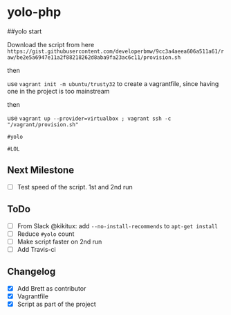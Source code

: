 # yolo-php

##yolo start

Download the script from here `https://gist.githubusercontent.com/developerbmw/9cc3a4aeea606a511a61/raw/be2e5a6947e11a2f88218262d8aba9fa23ac6c11/provision.sh`

then

use `vagrant init -m ubuntu/trusty32` to create a vagrantfile, since having one in the project is too mainstream

then

use `vagrant up --provider=virtualbox ; vagrant ssh -c "/vagrant/provision.sh"`

`#yolo`

`#LOL`

## Next Milestone

- [ ] Test speed of the script. 1st and 2nd run

## ToDo

- [ ] From Slack @kikitux: add `--no-install-recommends` to `apt-get install` 
- [ ] Reduce `#yolo` count
- [ ] Make script faster on 2nd run
- [ ] Add Travis-ci

## Changelog

- [x] Add Brett as contributor
- [x] Vagrantfile
- [x] Script as part of the project
